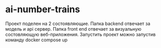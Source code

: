# ai-number-trains

Проект поделен на 2 состоявляющие.
Папка backend отвечает за модель и api сервер.
Папка front end отвечает за визуальную состовляющую веб-приложения.
Запустить проект можно запустив команду docker compose up
